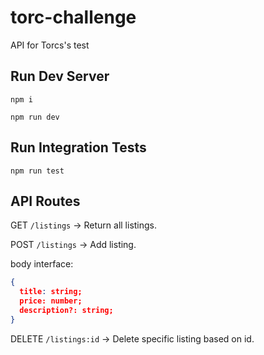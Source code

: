 # torc-challenge

API for Torcs's test

## Run Dev Server

`npm i`

`npm run dev`

## Run Integration Tests

`npm run test`

## API Routes

GET `/listings` -> Return all listings.

POST `/listings` -> Add listing.

body interface:

```json
{
  title: string;
  price: number;
  description?: string;
}
```

DELETE `/listings:id` -> Delete specific listing based on id.
